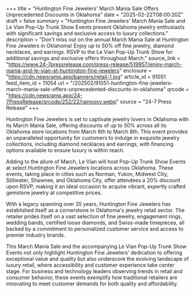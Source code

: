 +++
title = "Huntington Fine Jewelers' March Mania Sale Offers Unprecedented Discounts in Oklahoma"
date = "2025-02-22T08:00:20Z"
draft = false
summary = "Huntington Fine Jewelers' March Mania Sale and Le Vian Pop-Up Trunk Show Events present Oklahoma jewelry enthusiasts with significant savings and exclusive access to luxury collections."
description = "Don't miss out on the annual March Mania Sale at Huntington Fine Jewelers in Oklahoma! Enjoy up to 50% off fine jewelry, diamond necklaces, and earrings. RSVP to the Le Vian Pop-Up Trunk Show for additional savings and exclusive offers throughout March."
source_link = "https://www.24-7pressrelease.com/press-release/519957/enjoy-march-mania-and-le-vian-at-huntington-fine-jewelers"
enclosure = "https://cdn.newsramp.app/banners/retail-1.jpg"
article_id = 91051
feed_item_id = 11054
url = "/202502/91051-huntington-fine-jewelers-march-mania-sale-offers-unprecedented-discounts-in-oklahoma"
qrcode = "https://cdn.newsramp.app/24-7PressRelease/qrcode/252/22/rainooxv.webp"
source = "24-7 Press Release"
+++

<p>Huntington Fine Jewelers is set to captivate jewelry lovers in Oklahoma with its March Mania Sale, offering discounts of up to 50% across all its Oklahoma store locations from March 6th to March 8th. This event provides an unparalleled opportunity for customers to indulge in exquisite jewelry collections, including diamond necklaces and earrings, with financing options available to ensure luxury is within reach.</p><p>Adding to the allure of March, Le Vian will host Pop-Up Trunk Show Events at select Huntington Fine Jewelers locations across Oklahoma. These events, taking place in cities such as Norman, Yukon, Midwest City, Stillwater, Shawnee, and Oklahoma City, offer attendees a 20% discount upon RSVP, making it an ideal occasion to acquire vibrant, expertly crafted gemstone jewelry at competitive prices.</p><p>With a legacy spanning over 35 years, Huntington Fine Jewelers has established itself as a cornerstone in Oklahoma's jewelry retail sector. The retailer prides itself on a vast selection of fine jewelry, engagement rings, wedding bands, certified loose diamonds, and Swiss-made timepieces, all backed by a commitment to personalized customer service and access to premier industry brands.</p><p>This March Mania Sale and the accompanying Le Vian Pop-Up Trunk Show Events not only highlight Huntington Fine Jewelers' dedication to offering exceptional value and quality but also underscore the evolving landscape of luxury retail, where accessibility and customer experience take center stage. For business and technology leaders observing trends in retail and consumer behavior, these events exemplify how traditional retailers are innovating to meet customer demands for both quality and affordability.</p>